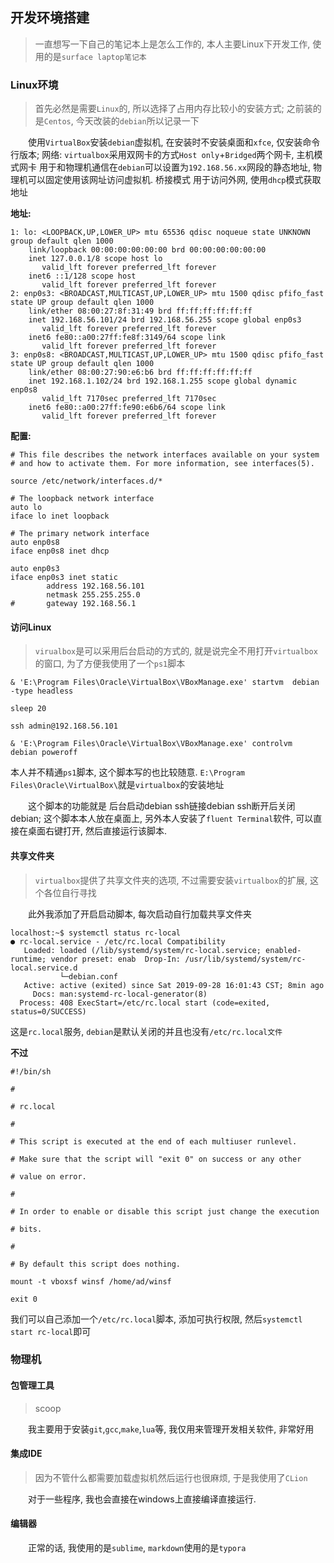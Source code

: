## 开发环境搭建
> 一直想写一下自己的笔记本上是怎么工作的, 
> 本人主要Linux下开发工作, 使用的是`surface laptop笔记本` 

### Linux环境
> 首先必然是需要`Linux`的, 所以选择了占用内存比较小的安装方式; 之前装的是`Centos`, 今天改装的`debian`所以记录一下

&emsp;&emsp;使用`VirtualBox`安装`debian`虚拟机, 在安装时不安装桌面和`xfce`, 仅安装命令行版本; 
网络: `virtualbox`采用双网卡的方式`Host only`+`Bridged`两个网卡, 主机模式网卡 用于和物理机通信在`debian`可以设置为`192.168.56.xx`网段的静态地址, 物理机可以固定使用该网址访问虚拟机.  桥接模式 用于访问外网, 使用`dhcp`模式获取地址

**地址:**
```
1: lo: <LOOPBACK,UP,LOWER_UP> mtu 65536 qdisc noqueue state UNKNOWN group default qlen 1000
    link/loopback 00:00:00:00:00:00 brd 00:00:00:00:00:00
    inet 127.0.0.1/8 scope host lo
       valid_lft forever preferred_lft forever
    inet6 ::1/128 scope host
       valid_lft forever preferred_lft forever
2: enp0s3: <BROADCAST,MULTICAST,UP,LOWER_UP> mtu 1500 qdisc pfifo_fast state UP group default qlen 1000
    link/ether 08:00:27:8f:31:49 brd ff:ff:ff:ff:ff:ff
    inet 192.168.56.101/24 brd 192.168.56.255 scope global enp0s3
       valid_lft forever preferred_lft forever
    inet6 fe80::a00:27ff:fe8f:3149/64 scope link
       valid_lft forever preferred_lft forever
3: enp0s8: <BROADCAST,MULTICAST,UP,LOWER_UP> mtu 1500 qdisc pfifo_fast state UP group default qlen 1000
    link/ether 08:00:27:90:e6:b6 brd ff:ff:ff:ff:ff:ff
    inet 192.168.1.102/24 brd 192.168.1.255 scope global dynamic enp0s8
       valid_lft 7170sec preferred_lft 7170sec
    inet6 fe80::a00:27ff:fe90:e6b6/64 scope link
       valid_lft forever preferred_lft forever
```

**配置:**
```
# This file describes the network interfaces available on your system
# and how to activate them. For more information, see interfaces(5).

source /etc/network/interfaces.d/*

# The loopback network interface
auto lo
iface lo inet loopback

# The primary network interface
auto enp0s8
iface enp0s8 inet dhcp

auto enp0s3
iface enp0s3 inet static
        address 192.168.56.101
        netmask 255.255.255.0
#       gateway 192.168.56.1
```

#### 访问Linux
> `virualbox`是可以采用后台启动的方式的, 就是说完全不用打开`virtualbox`的窗口, 为了方便我使用了一个`ps1`脚本
```
& 'E:\Program Files\Oracle\VirtualBox\VBoxManage.exe' startvm  debian -type headless

sleep 20

ssh admin@192.168.56.101

& 'E:\Program Files\Oracle\VirtualBox\VBoxManage.exe' controlvm  debian poweroff

```
本人并不精通`ps1`脚本, 这个脚本写的也比较随意. `E:\Program Files\Oracle\VirtualBox\`就是`virtualbox`的安装地址

&emsp;&emsp;这个脚本的功能就是 后台启动debian ssh链接debian ssh断开后关闭debian; 这个脚本本人放在桌面上, 另外本人安装了`fluent Terminal`软件, 可以直接在桌面右键打开, 然后直接运行该脚本.

#### 共享文件夹
> `virtualbox`提供了共享文件夹的选项, 不过需要安装`virtualbox`的扩展, 这个各位自行寻找

&emsp;&emsp;此外我添加了开启启动脚本, 每次启动自行加载共享文件夹
```
localhost:~$ systemctl status rc-local
● rc-local.service - /etc/rc.local Compatibility
   Loaded: loaded (/lib/systemd/system/rc-local.service; enabled-runtime; vendor preset: enab  Drop-In: /usr/lib/systemd/system/rc-local.service.d
           └─debian.conf
   Active: active (exited) since Sat 2019-09-28 16:01:43 CST; 8min ago
     Docs: man:systemd-rc-local-generator(8)
  Process: 408 ExecStart=/etc/rc.local start (code=exited, status=0/SUCCESS)
```
这是`rc.local`服务, `debian`是默认关闭的并且也没有`/etc/rc.local文件`

**不过**
```
#!/bin/sh

#

# rc.local

#

# This script is executed at the end of each multiuser runlevel.

# Make sure that the script will "exit 0" on success or any other

# value on error.

#

# In order to enable or disable this script just change the execution

# bits.

#

# By default this script does nothing.

mount -t vboxsf winsf /home/ad/winsf

exit 0
```

我们可以自己添加一个`/etc/rc.local`脚本, 添加可执行权限, 然后`systemctl start rc-local`即可

### 物理机


#### 包管理工具
> scoop

&emsp;&emsp;我主要用于安装`git`,`gcc`,`make`,`lua`等, 我仅用来管理开发相关软件, 非常好用

#### 集成IDE
> 因为不管什么都需要加载虚拟机然后运行也很麻烦, 于是我使用了`CLion`

&emsp;&emsp;对于一些程序, 我也会直接在windows上直接编译直接运行. 


#### 编辑器
&emsp;&emsp;正常的话, 我使用的是`sublime`, `markdown`使用的是`typora` 